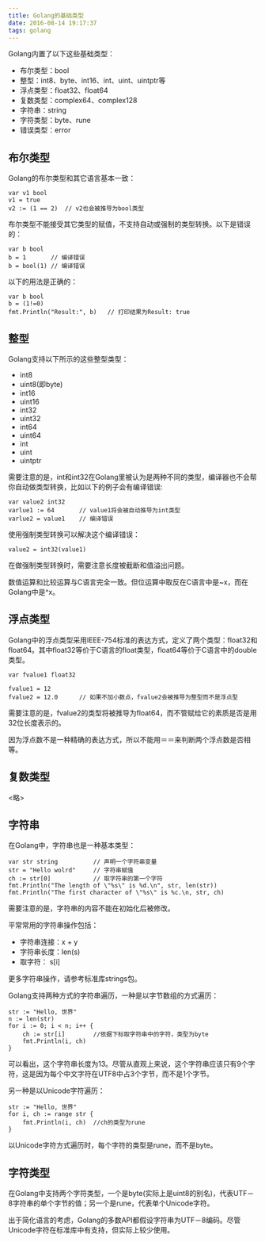 ```yaml
---
title: Golang的基础类型
date: 2016-08-14 19:17:37
tags: golang
---
```


Golang内置了以下这些基础类型：
* 布尔类型：bool
* 整型：int8、byte、int16、int、uint、uintptr等
* 浮点类型：float32、float64
* 复数类型：complex64、complex128
* 字符串：string
* 字符类型：byte、rune
* 错误类型：error

## 布尔类型
Golang的布尔类型和其它语言基本一致：

```golang
var v1 bool
v1 = true
v2 := (1 == 2)	// v2也会被推导为bool类型
```

布尔类型不能接受其它类型的赋值，不支持自动或强制的类型转换。以下是错误的：

```golang
var b bool
b = 1		// 编译错误
b = bool(1)	// 编译错误
```
以下的用法是正确的：

```golang
var b bool
b = (1!=0)
fmt.Println("Result:", b)	// 打印结果为Result: true
```

## 整型

Golang支持以下所示的这些整型类型：
* int8
* uint8(即byte)
* int16
* uint16
* int32
* uint32
* int64
* uint64
* int
* uint
* uintptr

需要注意的是，int和int32在Golang里被认为是两种不同的类型，编译器也不会帮你自动做类型转换，比如以下的例子会有编译错误:

```golang
var value2 int32
varlue1 := 64		// value1将会被自动推导为int类型
varlue2 = value1 	// 编译错误
```

使用强制类型转换可以解决这个编译错误：

```golang
value2 = int32(value1)
```
在做强制类型转换时，需要注意长度被截断和值溢出问题。

数值运算和比较运算与C语言完全一致。但位运算中取反在C语言中是~x，而在Golang中是^x。

## 浮点类型

Golang中的浮点类型采用IEEE-754标准的表达方式，定义了两个类型：float32和float64。其中float32等价于C语言的float类型，float64等价于C语言中的double类型。

```golang
var fvalue1 float32

fvalue1 = 12
fvalue2 = 12.0		// 如果不加小数点，fvalue2会被推导为整型而不是浮点型
```
需要注意的是，fvalue2的类型将被推导为float64，而不管赋给它的素质是否是用32位长度表示的。

因为浮点数不是一种精确的表达方式，所以不能用＝＝来判断两个浮点数是否相等。

## 复数类型
<略>

## 字符串

在Golang中，字符串也是一种基本类型：

```golang
var str string			// 声明一个字符串变量
str = "Hello wolrd"		// 字符串赋值
ch := str[0]			// 取字符串的第一个字符
fmt.Println("The length of \"%s\" is %d.\n", str, len(str))
fmt.Println("The first character of \"%s\" is %c.\n, str, ch)
```

需要注意的是，字符串的内容不能在初始化后被修改。

平常常用的字符串操作包括：
* 字符串连接：x + y
* 字符串长度：len(s)
* 取字符：   		s[i]

更多字符串操作，请参考标准库strings包。

Golang支持两种方式的字符串遍历，一种是以字节数组的方式遍历：

```golang
str := "Hello, 世界"
n := len(str)
for i := 0; i < n; i++ {
	ch := str[i]		//依据下标取字符串中的字符，类型为byte
	fmt.Println(i, ch)
}
```
可以看出，这个字符串长度为13。尽管从直观上来说，这个字符串应该只有9个字符，这是因为每个中文字符在UTF8中占3个字节，而不是1个字节。

另一种是以Unicode字符遍历：

```golang
str := "Hello, 世界"
for i, ch := range str {
	fmt.Println(i, ch)	//ch的类型为rune
}
```
以Unicode字符方式遍历时，每个字符的类型是rune，而不是byte。

## 字符类型

在Golang中支持两个字符类型，一个是byte(实际上是uint8的别名)，代表UTF－8字符串的单个字节的值；另一个是rune，代表单个Unicode字符。

出于简化语言的考虑，Golang的多数API都假设字符串为UTF－8编码。尽管Unicode字符在标准库中有支持，但实际上较少使用。
